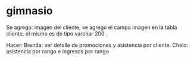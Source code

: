 # gimnasio
Se agrego:
imagen del cliente, se agrego el campo imagen en la tabla cliente. el mismo es de tipo varchar 200 . 

Hacer:
Brenda: ver detalle de promociones y asistencia por cliente.
Chelo: asistencia por rango  e ingresos por rango